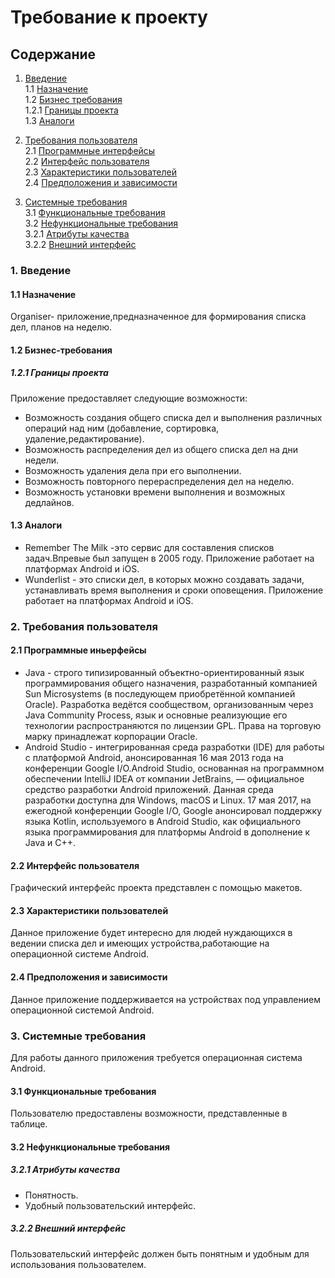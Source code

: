 # Требование к проекту

## Содержание

1. [Введение](SRS.md#1-%D0%B2%D0%B2%D0%B5%D0%B4%D0%B5%D0%BD%D0%B8%D0%B5)  
1.1 [Назначение](SRS.md#11-%D0%BD%D0%B0%D0%B7%D0%BD%D0%B0%D1%87%D0%B5%D0%BD%D0%B8%D0%B5)  
1.2 [Бизнес требования](SRS.md#12-%D0%B1%D0%B8%D0%B7%D0%BD%D0%B5%D1%81-%D1%82%D1%80%D0%B5%D0%B1%D0%BE%D0%B2%D0%B0%D0%BD%D0%B8%D1%8F)  
1.2.1 [Границы проекта](SRS.md#121-%D0%B3%D1%80%D0%B0%D0%BD%D0%B8%D1%86%D1%8B-%D0%BF%D1%80%D0%BE%D0%B5%D0%BA%D1%82%D0%B0)  
1.3 [Аналоги](SRS.md#13-%D0%B0%D0%BD%D0%B0%D0%BB%D0%BE%D0%B3%D0%B8)  

2. [Требования пользователя](SRS.md#2-%D1%82%D1%80%D0%B5%D0%B1%D0%BE%D0%B2%D0%B0%D0%BD%D0%B8%D1%8F-%D0%BF%D0%BE%D0%BB%D1%8C%D0%B7%D0%BE%D0%B2%D0%B0%D1%82%D0%B5%D0%BB%D1%8F)  
2.1 [Программные интерфейсы](SRS.md#21-%D0%BF%D1%80%D0%BE%D0%B3%D1%80%D0%B0%D0%BC%D0%BC%D0%BD%D1%8B%D0%B5-%D0%B8%D0%BD%D1%8C%D0%B5%D1%80%D1%84%D0%B5%D0%B9%D1%81%D1%8B)  
2.2 [Интерфейс пользователя](SRS.md#22-%D0%B8%D0%BD%D1%82%D0%B5%D1%80%D1%84%D0%B5%D0%B9%D1%81-%D0%BF%D0%BE%D0%BB%D1%8C%D0%B7%D0%BE%D0%B2%D0%B0%D1%82%D0%B5%D0%BB%D1%8F)  
2.3 [Характеристики пользователей](SRS.md#23-%D1%85%D0%B0%D1%80%D0%B0%D0%BA%D1%82%D0%B5%D1%80%D0%B8%D1%81%D1%82%D0%B8%D0%BA%D0%B8-%D0%BF%D0%BE%D0%BB%D1%8C%D0%B7%D0%BE%D0%B2%D0%B0%D1%82%D0%B5%D0%BB%D0%B5%D0%B9)  
2.4 [Предположения и зависимости](SRS.md#24-%D0%BF%D1%80%D0%B5%D0%B4%D0%BF%D0%BE%D0%BB%D0%BE%D0%B6%D0%B5%D0%BD%D0%B8%D1%8F-%D0%B8-%D0%B7%D0%B0%D0%B2%D0%B8%D1%81%D0%B8%D0%BC%D0%BE%D1%81%D1%82%D0%B8)  

3. [Системные требования](SRS.md#3-%D1%81%D0%B8%D1%81%D1%82%D0%B5%D0%BC%D0%BD%D1%8B%D0%B5-%D1%82%D1%80%D0%B5%D0%B1%D0%BE%D0%B2%D0%B0%D0%BD%D0%B8%D1%8F)  
3.1 [Функциональные требования](SRS.md#31-%D1%84%D1%83%D0%BD%D0%BA%D1%86%D0%B8%D0%BE%D0%BD%D0%B0%D0%BB%D1%8C%D0%BD%D1%8B%D0%B5-%D1%82%D1%80%D0%B5%D0%B1%D0%BE%D0%B2%D0%B0%D0%BD%D0%B8%D1%8F)  
3.2 [Нефункциональные требования](SRS.md#32-%D0%BD%D0%B5%D1%84%D1%83%D0%BD%D0%BA%D1%86%D0%B8%D0%BE%D0%BD%D0%B0%D0%BB%D1%8C%D0%BD%D1%8B%D0%B5-%D1%82%D1%80%D0%B5%D0%B1%D0%BE%D0%B2%D0%B0%D0%BD%D0%B8%D1%8F)  
3.2.1 [Атрибуты качества](SRS.md#321-%D0%B0%D1%82%D1%80%D0%B8%D0%B1%D1%83%D1%82%D1%8B-%D0%BA%D0%B0%D1%87%D0%B5%D1%81%D1%82%D0%B2%D0%B0)  
3.2.2 [Внешний интерфейс](SRS.md#322-%D0%B2%D0%BD%D0%B5%D1%88%D0%BD%D0%B8%D0%B9-%D0%B8%D0%BD%D1%82%D0%B5%D1%80%D1%84%D0%B5%D0%B9%D1%81)  

### 1. Введение

#### 1.1 Назначение
Organiser- приложение,предназначенное для формирования списка дел, планов на неделю.

#### 1.2 Бизнес-требования

##### 1.2.1 Границы проекта

Приложение предоставляет следующие возможности:
* Возможность создания общего списка дел и выполнения различных операций над ним (добавление, сортировка, удаление,редактирование).
* Возможность распределения дел из общего списка дел на дни недели.
* Возможность удаления дела при его выполнении.
* Возможность повторного перераспределения дел на неделю.
* Возможность установки времени выполнения и возможных дедлайнов.

#### 1.3 Аналоги

* Remember The Milk -это сервис для составления списков задач.Впревые был запущен в 2005 году. Приложение работает на платформах Android и iOS.
* Wunderlist - это списки дел, в которых можно создавать задачи, устанавливать время выполнения и сроки оповещения. Приложение работает на платформах Android и iOS.

### 2. Требования пользователя

#### 2.1 Программные иньерфейсы

* Java - строго типизированный объектно-ориентированный язык программирования общего назначения, разработанный компанией Sun Microsystems (в последующем приобретённой компанией Oracle). Разработка ведётся сообществом, организованным через Java Community Process, язык и основные реализующие его технологии распространяются по лицензии GPL. Права на торговую марку принадлежат корпорации Oracle.
* Android Studio - интегрированная среда разработки (IDE) для работы с платформой Android, анонсированная 16 мая 2013 года на конференции Google I/O.Android Studio, основанная на программном обеспечении IntelliJ IDEA от компании JetBrains, — официальное средство разработки Android приложений. Данная среда разработки доступна для Windows, macOS и Linux. 17 мая 2017, на ежегодной конференции Google I/O, Google анонсировал поддержку языка Kotlin, используемого в Android Studio, как официального языка программирования для платформы Android в дополнение к Java и С++.

#### 2.2 Интерфейс пользователя 

Графический интерфейс проекта представлен с помощью макетов.

#### 2.3 Характеристики пользователей

Данное приложение будет интересно для людей нуждающихся в ведении списка дел и имеющих устройства,работающие на операционной системе Android.  

#### 2.4 Предположения и зависимости

Данное приложение поддерживается на устройствах под управлением операционной системой Android.

### 3. Системные требования

Для работы данного приложения требуется операционная система Android.

#### 3.1 Функциональные требования

Пользователю предоставлены возможности, представленные в таблице.

#### 3.2 Нефункциональные требования

##### 3.2.1 Атрибуты качества

* Понятность.
* Удобный пользовательский интерфейс.

##### 3.2.2 Внешний интерфейс

Пользовательский интерфейс должен быть понятным и удобным для использования пользователем.
